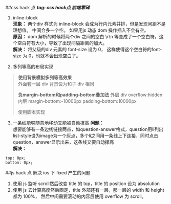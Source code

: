 ##css hack 点
***tag: css hack点 前端零碎*** 
   
1. inline-block     
**现象：**
两个div 样式为 inline-block 会成为行内元素并排，但是发现间距不是理想值。
中间会多一个空。 如果用js 动态 dom 操作插入不会有空。    
**原因：**
dom 解析的时候将两个div 之间的空白 \r\n 等变成了一个空白符，这个空白符有大小，导致了出现间隔距离的加大。    
**解决：**
将父级的div 元素的 font-size 设为 0， 这样使得这个空白符的font-size 为 0，也就不会出现空白了。        

2. 多列等高的布局实现    
>**使用背景模拟多列等高效果**      
>外面套一层 div 背景设为和子 div 相同
>     
>**负margin-bottom和padding-bottom叠加法**
>外层 div overflow:hidden 内层 margin-bottom:-10000px padding-bottom:10000px    
>           
>使用脚本实现

3. 一条线能够随意地移动又能被自动撑高
**问题：**      
想要能够有一条边线链接两点，如question-answer格式，question用li列出list-style设为image为一个灰点，多个li之间用一条线上下连接，同时点击question，answer显示出来，这条线又要自动撑高          
**解决：**
```
top: 0px;
bottom: 0px;
```

##js hack 点
解决 ios 下 fixed 产生的问题      
1. 使用 js 监听 scroll然后改变 title 的 top，title 的 position 设为 absolution        
2. 使用 js 去计算高度然后固定，title 外部还有一层，那一层的 width 和 height 都为 100%， 然后中间需要滚动的内容层使用 overflow 为 scroll。 
